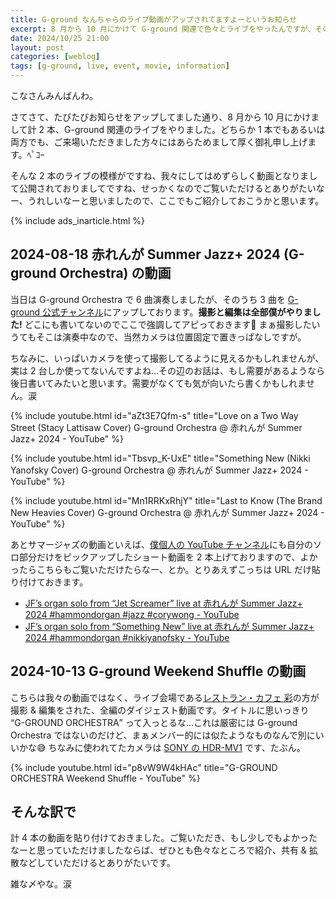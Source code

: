 ```yaml
---
title: G-ground なんちゃらのライブ動画がアップされてますよーというお知らせ
excerpt: 8 月から 10 月にかけて G-ground 関連で色々とライブをやったんですが、その演奏動画が各方面（どっち）に色々とアップされてるのでチェックしてもらえるとうれしいなー、できたら拡散とかしてもらえたらもっとうれしいなー、という話を書きました。
date: 2024/10/25 21:00
layout: post
categories: [weblog]
tags: [g-ground, live, event, movie, information]
---
```


こなさんみんばんわ。

さてさて、たびたびお知らせをアップしてました通り、8 月から 10 月にかけまして計 2 本、G-ground 関連のライブをやりました。どちらか 1 本でもあるいは両方でも、ご来場いただきました方々にはあらためまして厚く御礼申し上げます。ﾍﾟｺｰ

そんな 2 本のライブの模様がですね、我々にしてはめずらしく動画となりまして公開されておりましてですね、せっかくなのでご覧いただけるとありがたいなー、うれしいなーと思いましたので、ここでもご紹介しておこうかと思います。


{% include ads_inarticle.html %}


## 2024-08-18 赤れんが Summer Jazz+ 2024 (G-ground Orchestra) の動画

当日は G-ground Orchestra で 6 曲演奏しましたが、そのうち 3 曲を [G-ground 公式チャンネル](https://www.youtube.com/@Ggroundstudio)にアップしております。**撮影と編集は全部僕がやりました!** どこにも書いてないのでここで強調してアピっておきます🤣 まぁ撮影したいうてもそこは演奏中なので、当然カメラは位置固定で置きっぱなしですが。

ちなみに、いっぱいカメラを使って撮影してるように見えるかもしれませんが、実は 2 台しか使ってないんですよね…その辺のお話は、もし需要があるようなら後日書いてみたいと思います。需要がなくても気が向いたら書くかもしれません。涙

{% include youtube.html id="aZt3E7Qfm-s" title="Love on a Two Way Street (Stacy Lattisaw Cover) G-ground Orchestra @ 赤れんが Summer Jazz+ 2024 - YouTube" %}

{% include youtube.html id="Tbsvp_K-UxE" title="Something New (Nikki Yanofsky Cover) G-ground Orchestra @ 赤れんが Summer Jazz+ 2024 - YouTube" %}

{% include youtube.html id="Mn1RRKxRhjY" title="Last to Know (The Brand New Heavies Cover) G-ground Orchestra @ 赤れんが Summer Jazz+ 2024 - YouTube" %}

あとサマージャズの動画といえば、[僕個人の YouTube チャンネル](https://www.youtube.com/@jeffreyfrancesco)にも自分のソロ部分だけをピックアップしたショート動画を 2 本上げておりますので、よかったらこちらもご覧いただけたらなー、とか。とりあえずこっちは URL だけ貼り付けておきます。

- [JF’s organ solo from “Jet Screamer” live at 赤れんが Summer Jazz+ 2024 #hammondorgan #jazz #corywong - YouTube](https://youtube.com/shorts/rO03gWe9mNQ)
- [JF’s organ solo from “Something New” live at 赤れんが Summer Jazz+ 2024 #hammondorgan #nikkiyanofsky - YouTube](https://youtube.com/shorts/cSxa0lWUPS0)

## 2024-10-13 G-ground Weekend Shuffle の動画

こちらは我々の動画ではなく、ライブ会場である[レストラン・カフェ 彩](https://www.youtube.com/@%E3%83%AC%E3%82%B9%E3%83%88%E3%83%A9%E3%83%B3%E3%82%AB%E3%83%95%E3%82%A7%E5%BD%A9)の方が撮影 & 編集をされた、全編のダイジェスト動画です。タイトルに思いっきり <q>G-GROUND ORCHESTRA</q> って入っとるな…これは厳密には G-ground Orchestra ではないのだけど、まぁメンバー的には似たようなものなんで別にいいかな😅 ちなみに使われてたカメラは [SONY の HDR-MV1](https://www.sony.jp/mvr/products/HDR-MV1/) です、たぶん。

{% include youtube.html id="p8vW9W4kHAc" title="G-GROUND ORCHESTRA Weekend Shuffle - YouTube" %}


## そんな訳で

計 4 本の動画を貼り付けておきました。ご覧いただき、もし少しでもよかったなーと思っていただけましたならば、ぜひとも色々なところで紹介、共有 & 拡散などしていただけるとありがたいです。

雑な〆やな。涙
